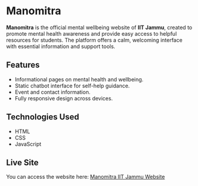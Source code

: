 # Manomitra

**Manomitra** is the official mental wellbeing website of **IIT Jammu**, created to promote mental health awareness and provide easy access to helpful resources for students. The platform offers a calm, welcoming interface with essential information and support tools.

## Features
- Informational pages on mental health and wellbeing.
- Static chatbot interface for self-help guidance.
- Event and contact information.
- Fully responsive design across devices.

## Technologies Used
- HTML
- CSS
- JavaScript

## Live Site

You can access the website here: [Manomitra IIT Jammu Website](https://iit-j-mental-health-project.vercel.app)
